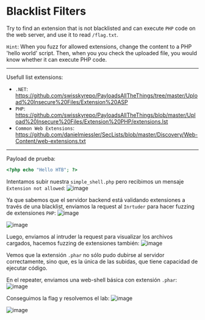 # Blacklist Filters

Try to find an extension that is not blacklisted and can execute `PHP` code on the web server, and use it to read `/flag.txt`.

`Hint`: When you fuzz for allowed extensions, change the content to a PHP 'hello world' script. 
Then, when you you check the uploaded file, you would know whether it can execute PHP code.

---

Usefull list extensions:
- `.NET`: https://github.com/swisskyrepo/PayloadsAllTheThings/tree/master/Upload%20Insecure%20Files/Extension%20ASP
- `PHP`: https://github.com/swisskyrepo/PayloadsAllTheThings/blob/master/Upload%20Insecure%20Files/Extension%20PHP/extensions.lst
- `Common Web Extensions`: https://github.com/danielmiessler/SecLists/blob/master/Discovery/Web-Content/web-extensions.txt
---

Payload de prueba:
```php
<?php echo "Hello HTB"; ?>
```

Intentamos subir nuestra `simple_shell.php` pero recibimos un mensaje `Extension not allowed`:
![image](https://github.com/user-attachments/assets/5ab1a8d7-8ab1-456c-8871-187787b109a9)

Ya que sabemos que el servidor backend está validando extensiones a través de una blacklist, enviamos la request al `Inrtuder` para hacer fuzzing de extensiones `PHP`:
![image](https://github.com/user-attachments/assets/978b6062-4a3f-474a-b69c-80752d5626dd)

![image](https://github.com/user-attachments/assets/9baf9d38-b358-405e-bce4-6b744e128aed)

Luego, enviamos al intruder la request para visualizar los archivos cargados, hacemos fuzzing de extensiones también:
![image](https://github.com/user-attachments/assets/289c24ab-7736-42b1-bc3b-a252bc01db98)

Vemos que la extensión `.phar` no sólo pudo dubirse al servidor correctamente, sino que, es la única de las subidas, que tiene capacidad de ejecutar código.

En el repeater, enviamos una web-shell básica con extensión `.phar`:
![image](https://github.com/user-attachments/assets/2df96831-5fef-44c9-ba63-c002d543ac9a)

Conseguimos la flag y resolvemos el lab:
![image](https://github.com/user-attachments/assets/c3dac860-4261-4135-8960-70378b9a9a25)

![image](https://github.com/user-attachments/assets/fb590d39-028f-4b89-9f80-7f8fe5be6a6b)






